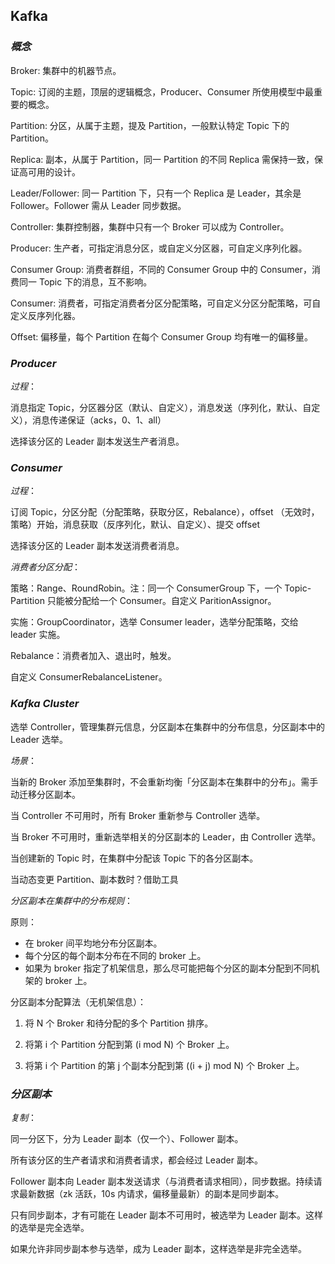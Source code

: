 ## Kafka



### ***概念***

Broker: 集群中的机器节点。

Topic: 订阅的主题，顶层的逻辑概念，Producer、Consumer 所使用模型中最重要的概念。

Partition: 分区，从属于主题，提及 Partition，一般默认特定 Topic 下的 Partition。

Replica: 副本，从属于 Partition，同一 Partition 的不同 Replica 需保持一致，保证高可用的设计。

Leader/Follower: 同一 Partition 下，只有一个 Replica 是 Leader，其余是 Follower。Follower 需从 Leader 同步数据。

Controller: 集群控制器，集群中只有一个 Broker 可以成为 Controller。

Producer: 生产者，可指定消息分区，或自定义分区器，可自定义序列化器。

Consumer Group: 消费者群组，不同的 Consumer Group 中的 Consumer，消费同一 Topic 下的消息，互不影响。

Consumer: 消费者，可指定消费者分区分配策略，可自定义分区分配策略，可自定义反序列化器。

Offset: 偏移量，每个 Partition 在每个 Consumer Group 均有唯一的偏移量。



### ***Producer***

*过程*：

消息指定 Topic，分区器分区（默认、自定义），消息发送（序列化，默认、自定义），消息传递保证（acks，0、1、all）

选择该分区的 Leader 副本发送生产者消息。



### ***Consumer***

*过程*：

订阅 Topic，分区分配（分配策略，获取分区，Rebalance），offset （无效时，策略）开始，消息获取（反序列化，默认、自定义）、提交 offset

选择该分区的 Leader 副本发送消费者消息。

*消费者分区分配*：

策略：Range、RoundRobin。注：同一个 ConsumerGroup 下，一个 Topic-Partition 只能被分配给一个 Consumer。自定义 ParitionAssignor。

实施：GroupCoordinator，选举 Consumer leader，选举分配策略，交给 leader 实施。

Rebalance：消费者加入、退出时，触发。

自定义 ConsumerRebalanceListener。



### ***Kafka Cluster***



选举 Controller，管理集群元信息，分区副本在集群中的分布信息，分区副本中的 Leader 选举。



*场景*：

当新的 Broker 添加至集群时，不会重新均衡「分区副本在集群中的分布」。需手动迁移分区副本。

当 Controller 不可用时，所有 Broker 重新参与 Controller 选举。

当 Broker 不可用时，重新选举相关的分区副本的 Leader，由 Controller 选举。

当创建新的 Topic 时，在集群中分配该 Topic 下的各分区副本。

当动态变更 Partition、副本数时？借助工具



*分区副本在集群中的分布规则*：

原则：

- 在 broker 间平均地分布分区副本。
- 每个分区的每个副本分布在不同的 broker 上。
- 如果为 broker 指定了机架信息，那么尽可能把每个分区的副本分配到不同机架的 broker 上。

分区副本分配算法（无机架信息）：

1. 将 N 个 Broker 和待分配的多个 Partition 排序。

2. 将第 i 个 Partition 分配到第 (i mod N) 个 Broker 上。

3. 将第 i 个 Partition 的第 j 个副本分配到第 ((i + j) mod N) 个 Broker 上。



### ***分区副本***

*复制*：

同一分区下，分为 Leader 副本（仅一个）、Follower 副本。

所有该分区的生产者请求和消费者请求，都会经过 Leader 副本。

Follower 副本向 Leader 副本发送请求（与消费者请求相同），同步数据。持续请求最新数据（zk 活跃，10s 内请求，偏移量最新）的副本是同步副本。

只有同步副本，才有可能在 Leader 副本不可用时，被选举为 Leader 副本。这样的选举是完全选举。

如果允许非同步副本参与选举，成为 Leader 副本，这样选举是非完全选举。

























